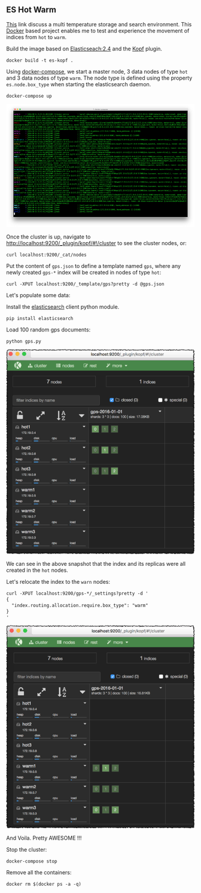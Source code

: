 ## ES Hot Warm

[This](https://www.elastic.co/blog/hot-warm-architecture) link discuss a multi temperature storage and search environment. This [Docker](https://docs.docker.com/) based project enables me to test and experience the movement of indices from `hot` to `warm`.

Build the image based on [Elasticseach:2.4](https://hub.docker.com/_/elasticsearch/) and the [Kopf](https://github.com/lmenezes/elasticsearch-kopf) plugin.

```
docker build -t es-kopf .
```

Using [docker-compose](https://docs.docker.com/compose/), we start a master node, 3 data nodes of type `hot` and 3 data nodes of type `warm`.
The node type is defined using the property `es.node.box_type` when starting the elasticsearch daemon.

```
docker-compose up
```

![](media/compose-up.png)

Once the cluster is up, navigate to <http://localhost:9200/_plugin/kopf/#!/cluster> to see the cluster nodes, or:

```
curl localhost:9200/_cat/nodes
```

Put the content of `gps.json` to define a template named `gps`, where any newly created `gps-*` index will be created in nodes of type `hot`: 

```
curl -XPUT localhost:9200/_template/gps?pretty -d @gps.json
```

Let's populate some data:

Install the [elasticsearch](https://elasticsearch-py.readthedocs.io/en/master/) client python module.

```
pip install elasticsearch
```

Load 100 random gps documents:

```
python gps.py
```

![](media/hot.png)

We can see in the above snapshot that the index and its replicas were all created in the `hot` nodes.

Let's relocate the index to the `warn` nodes:

```
curl -XPUT localhost:9200/gps-*/_settings?pretty -d '
{
  "index.routing.allocation.require.box_type": "warm"
}
'
```

![](media/warm.png)

And Voila. Pretty AWESOME !!!

Stop the cluster:

```
docker-compose stop
```

Remove all the containers:

```
docker rm $(docker ps -a -q)
```
